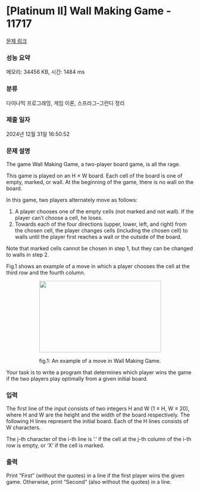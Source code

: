 # [Platinum II] Wall Making Game - 11717 

[문제 링크](https://www.acmicpc.net/problem/11717) 

### 성능 요약

메모리: 34456 KB, 시간: 1484 ms

### 분류

다이나믹 프로그래밍, 게임 이론, 스프라그–그런디 정리

### 제출 일자

2024년 12월 31일 16:50:52

### 문제 설명

<p>The game Wall Making Game, a two-player board game, is all the rage.</p>

<p>This game is played on an H × W board. Each cell of the board is one of empty, marked, or wall. At the beginning of the game, there is no wall on the board.</p>

<p>In this game, two players alternately move as follows:</p>

<ol>
	<li>A player chooses one of the empty cells (not marked and not wall). If the player can’t choose a cell, he loses.</li>
	<li>Towards each of the four directions (upper, lower, left, and right) from the chosen cell, the player changes cells (including the chosen cell) to walls until the player first reaches a wall or the outside of the board.</li>
</ol>

<p>Note that marked cells cannot be chosen in step 1, but they can be changed to walls in step 2.</p>

<p>Fig.1 shows an example of a move in which a player chooses the cell at the third row and the fourth column.</p>

<p style="text-align: center;"><img alt="" src="https://onlinejudgeimages.s3-ap-northeast-1.amazonaws.com/problem/11717/1.png" style="height:192px; width:327px"></p>

<p style="text-align: center;">fig.1: An example of a move in Wall Making Game.</p>

<p>Your task is to write a program that determines which player wins the game if the two players play optimally from a given initial board.</p>

<p style="text-align: center;"> </p>

### 입력 

 <p>The first line of the input consists of two integers H and W (1 ≤ H, W ≤ 20), where H and W are the height and the width of the board respectively. The following H lines represent the initial board. Each of the H lines consists of W characters.</p>

<p>The j-th character of the i-th line is ‘.’ if the cell at the j-th column of the i-th row is empty, or ‘X’ if the cell is marked.</p>

### 출력 

 <p>Print “First” (without the quotes) in a line if the first player wins the given game. Otherwise, print “Second” (also without the quotes) in a line.</p>

